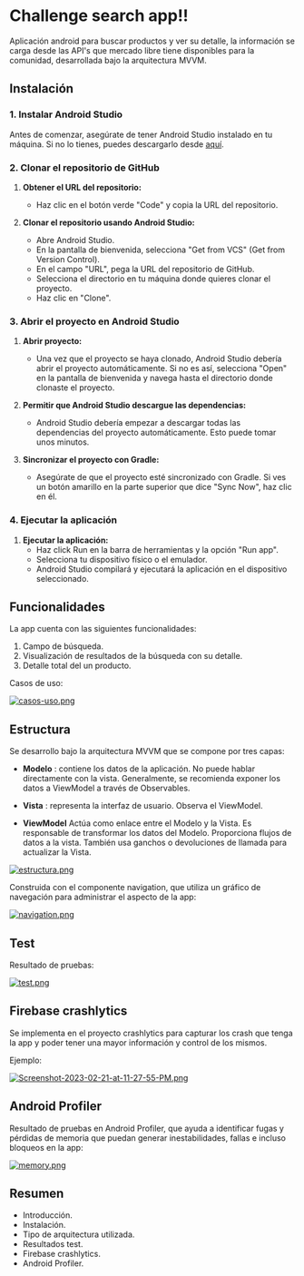 
# Challenge search app!!

Aplicación android para buscar productos y ver su detalle, la información se carga desde las API's que mercado libre tiene disponibles para la comunidad, desarrollada bajo la arquitectura MVVM.
 
 ## Instalación
 

### 1. Instalar Android Studio

Antes de comenzar, asegúrate de tener Android Studio instalado en tu máquina. Si no lo tienes, puedes descargarlo desde [aquí](https://developer.android.com/studio).

### 2. Clonar el repositorio de GitHub

1.  **Obtener el URL del repositorio:**
    -   Haz clic en el botón verde "Code" y copia la URL del repositorio.

2.  **Clonar el repositorio usando Android Studio:**
    
    -   Abre Android Studio.
    -   En la pantalla de bienvenida, selecciona "Get from VCS" (Get from Version Control).
    -   En el campo "URL", pega la URL del repositorio de GitHub.
    -   Selecciona el directorio en tu máquina donde quieres clonar el proyecto.
    -   Haz clic en "Clone".

### 3. Abrir el proyecto en Android Studio

1.  **Abrir proyecto:**
    
    -   Una vez que el proyecto se haya clonado, Android Studio debería abrir el proyecto automáticamente. Si no es así, selecciona "Open" en la pantalla de bienvenida y navega hasta el directorio donde clonaste el proyecto.
2.  **Permitir que Android Studio descargue las dependencias:**
    
    -   Android Studio debería empezar a descargar todas las dependencias del proyecto automáticamente. Esto puede tomar unos minutos.

3.  **Sincronizar el proyecto con Gradle:**
    
    -   Asegúrate de que el proyecto esté sincronizado con Gradle. Si ves un botón amarillo en la parte superior que dice "Sync Now", haz clic en él.

### 4. Ejecutar la aplicación

1.  **Ejecutar la aplicación:**
    -   Haz click Run en la barra de herramientas y la opción "Run app".
    -   Selecciona tu dispositivo físico o el emulador.
    -   Android Studio compilará y ejecutará la aplicación en el dispositivo seleccionado.
    
## Funcionalidades

La app cuenta con las siguientes funcionalidades:
 1. Campo de búsqueda. 
2. Visualización de resultados de la búsqueda con su detalle. 
3. Detalle total del un producto. 

Casos de uso:

[![casos-uso.png](https://i.postimg.cc/hjT5063j/casos-uso.png)](https://postimg.cc/WFp8NWVL)


## Estructura

Se desarrollo bajo la arquitectura MVVM que se compone por tres capas:

- **Modelo** : contiene los datos de la aplicación. No puede hablar directamente con la vista. Generalmente, se recomienda exponer los datos a ViewModel a través de Observables.

- **Vista** : representa la interfaz de usuario. Observa el ViewModel.

- **ViewModel** Actúa como enlace entre el Modelo y la Vista. Es responsable de transformar los datos del Modelo. Proporciona flujos de datos a la vista. También usa ganchos o devoluciones de llamada para actualizar la Vista.

[![estructura.png](https://i.postimg.cc/5tcGFfnG/estructura.png)](https://postimg.cc/PC4KgnGz)

Construida con el componente navigation, que utiliza un gráfico de navegación para administrar el aspecto de la app:

[![navigation.png](https://i.postimg.cc/QxQSncb6/navigation.png)](https://postimg.cc/Wh4MdFxr)

 
## Test

Resultado de pruebas:

[![test.png](https://i.postimg.cc/qqLh2BsG/test.png)](https://postimg.cc/JHszLLdy)

## Firebase crashlytics

Se implementa en el proyecto crashlytics para capturar los crash que tenga la app y poder tener una mayor información y control de los mismos.

Ejemplo:

[![Screenshot-2023-02-21-at-11-27-55-PM.png](https://i.postimg.cc/zf3VYp4x/Screenshot-2023-02-21-at-11-27-55-PM.png)](https://postimg.cc/Mc2Wy06B)


## Android Profiler

Resultado de pruebas en Android Profiler, que ayuda a identificar fugas y pérdidas de memoria que puedan generar inestabilidades, fallas e incluso bloqueos en la app:

[![memory.png](https://i.postimg.cc/YqQdj0Xm/memory.png)](https://postimg.cc/TpYV4dvR)


## Resumen

- Introducción.
- Instalación.
- Tipo de arquitectura utilizada.
- Resultados test.
- Firebase crashlytics.
-  Android Profiler.
